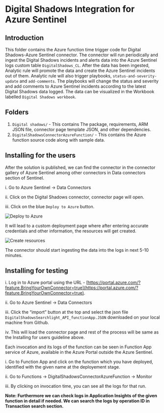 # Digital Shadows Integration for Azure Sentinel

## Introduction

This folder contains the Azure function time trigger code for Digital Shadows-Azure Sentinel connector. The connector will run periodically and ingest the Digital Shadows incidents and alerts data into the Azure Sentinel logs custom table `DigitalShadows_CL`. After the data has been ingested, Analytic rule will promote the data and create the Azure Sentinel incidents out of them. Analytic rule will also trigger playbooks, `status-and-severity-update` and `add-comments`. The playbooks will change the status and severity and add comments to Azure Sentinel incidents according to the latest Digital Shadows data logged. The data can be visualized in the Workbook labelled `Digital Shadows workbook`.

## Folders

1. `Digital shadows/` - This contains The package, requirements, ARM JSON file, connector page template JSON, and other dependencies. 
2. `DigitalShadowsConnectorAzureFunction/` - This contains the Azure function source code along with sample data.


## Installing for the users

After the solution is published, we can find the connector in the connector gallery of Azure Sentinel among other connectors in Data connectors section of Sentinel. 

i. Go to Azure Sentinel -> Data Connectors

ii. Click on the Digital Shadows connector, connector page will open. 

iii. Click on the blue `Deploy to Azure` button.   

![Deploy to Azure](https://user-images.githubusercontent.com/88835344/143393168-018f97fb-95c1-4884-ba93-09306dd168b0.png)



It will lead to a custom deployment page where after entering accurate credentials and other information, the resources will get created. 


![Create resources](https://user-images.githubusercontent.com/88835344/142581668-5d5dd767-55a2-49fc-a9c9-eb458f75a2a7.png)


The connector should start ingesting the data into the logs in next 5-10 minutes.


## Installing for testing


i. Log in to Azure portal using the URL - [https://portal.azure.com/?feature.BringYourOwnConnector=true](https://portal.azure.com/?feature.BringYourOwnConnector=true).

ii. Go to Azure Sentinel -> Data Connectors

iii. Click the “import” button at the top and select the json file `DigitalShadowsSearchlight_API_functionApp.JSON` downloaded on your local machine from Github.

iv. This will load the connector page and rest of the process will be same as the Installing for users guideline above.


Each invocation and its logs of the function can be seen in Function App service of Azure, available in the Azure Portal outside the Azure Sentinel.

i. Go to Function App and click on the function which you have deployed, identified with the given name at the deployement stage.

ii. Go to Functions -> DigitalShadowsConnectorAzureFunction -> Monitor

iii. By clicking on invocation time, you can see all the logs for that run. 

**Note: Furthermore we can check logs in Application Insights of the given function in detail if needed. We can search the logs by operation ID in Transaction search section.**